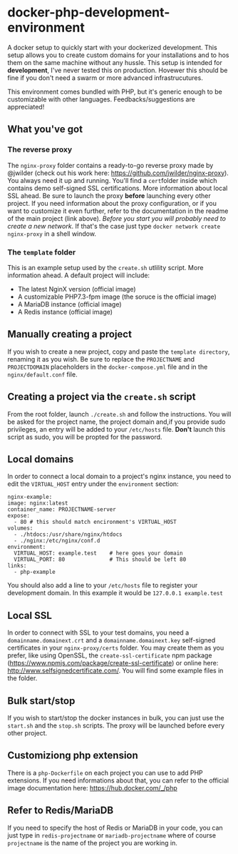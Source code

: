 # docker-php-development-environment
A docker setup to quickly start with your dockerized development. This setup allows you to create custom domains for your installations and to hos them on the same machine without any hussle. This setup is intended for __development__, I've never tested this on production. Hovewer this should be fine if you don't need a swarm or more advanced infrastrucutures.

This environment comes bundled with PHP, but it's generic enough to be customizable with other languages. Feedbacks/suggestions are appreciated!

## What you've got
### The reverse proxy
The `nginx-proxy` folder contains a ready-to-go reverse proxy made by @jwilder (check out his work here: https://github.com/jwilder/nginx-proxy). You always need it up and running. You'll find a `cert`folder inside which contains demo self-signed SSL certifications. More information about local SSL ahead.
Be sure to launch the proxy __before__ launching every other project. If you need information about the proxy configuration, or if you want to customize it even further, refer to the documentation in the readme of the main project (link above).
*Before you start you will probably need to create a new network*. If that's the case just type `docker network create nginx-proxy` in a shell window.

### The `template` folder
This is an example setup used by the `create.sh` utlility script. More information ahead.
A default project will include:
* The latest NginX version (official image)
* A customizable PHP7.3-fpm image (the soruce is the official image)
* A MariaDB instance (official image)
* A Redis instance (official image)

## Manually creating a project
If you wish to create a new project, copy and paste the `template directory`, renaming it as you wish. Be sure to replace the `PROJECTNAME` and `PROJECTDOMAIN` placeholders in the `docker-compose.yml` file and in the `nginx/default.conf` file.

## Creating a project via the `create.sh` script
From the root folder, launch `./create.sh` and follow the instructions. You will be asked for the project name, the project domain and,if you provide sudo privileges, an entry will be added to your `/etc/hosts` file. __Don't__ launch this script as sudo, you will be propted for the password.

## Local domains
In order to connect a local domain to a project's nginx instance, you need to edit the `VIRTUAL_HOST` entry under the `environment` section:
```
nginx-example:
image: nginx:latest
container_name: PROJECTNAME-server
expose:
  - 80 # this should match encironment's VIRTUAL_HOST
volumes:
  - ./htdocs:/usr/share/nginx/htdocs
  - ./nginx:/etc/nginx/conf.d
environment:
  VIRTUAL_HOST: example.test    # here goes your domain
  VIRTUAL_PORT: 80              # This should be left 80
links:
  - php-example
```
You should also add a line to your `/etc/hosts` file to register your development domain. In this example it would be `127.0.0.1 example.test`

## Local SSL
In order to connect with SSL to your test domains, you need a `domainname.domainext.crt` and a `domainname.domainext.key` self-signed certificates in your `nginx-proxy/certs` folder. You may create them as you prefer, like using OpenSSL, the `create-ssl-certificate` npm package (https://www.npmjs.com/package/create-ssl-certificate) or online here: http://www.selfsignedcertificate.com/.
You will find some example files in the folder.

## Bulk start/stop
If you wish to start/stop the docker instances in bulk, you can just use the `start.sh` and the `stop.sh` scripts. The proxy will be launched before every other project.

## Customiziong php extension
There is a `php-Dockerfile` on each project you can use to add PHP extensions. If you need informations about that, you can refer to the official image documentation here: https://hub.docker.com/_/php 

## Refer to Redis/MariaDB
If you need to specify the host of Redis or MariaDB in your code, you can just type in `redis-projectname` or `mariadb-projectname` where of course `projectname` is the name of the project you are working in.
